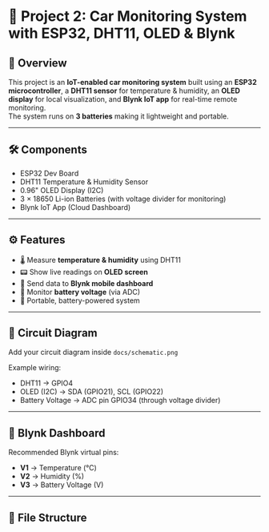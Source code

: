 # 🚗 Project 2: Car Monitoring System with ESP32, DHT11, OLED & Blynk

## 📖 Overview
This project is an **IoT-enabled car monitoring system** built using an **ESP32 microcontroller**, a **DHT11 sensor** for temperature & humidity, an **OLED display** for local visualization, and **Blynk IoT app** for real-time remote monitoring.  
The system runs on **3 batteries** making it lightweight and portable.  

---

## 🛠️ Components
- ESP32 Dev Board  
- DHT11 Temperature & Humidity Sensor  
- 0.96" OLED Display (I2C)  
- 3 × 18650 Li-ion Batteries (with voltage divider for monitoring)  
- Blynk IoT App (Cloud Dashboard)  

---

## ⚙️ Features
- 🌡️ Measure **temperature & humidity** using DHT11  
- 📟 Show live readings on **OLED screen**  
- 📲 Send data to **Blynk mobile dashboard**  
- 🔋 Monitor **battery voltage** (via ADC)  
- 🚗 Portable, battery-powered system  

---

## 📐 Circuit Diagram
Add your circuit diagram inside `docs/schematic.png`  

Example wiring:  
- DHT11 → GPIO4  
- OLED (I2C) → SDA (GPIO21), SCL (GPIO22)  
- Battery Voltage → ADC pin GPIO34 (through voltage divider)  

---

## 📲 Blynk Dashboard
Recommended Blynk virtual pins:  
- **V1** → Temperature (°C)  
- **V2** → Humidity (%)  
- **V3** → Battery Voltage (V)  

---

## 📂 File Structure
